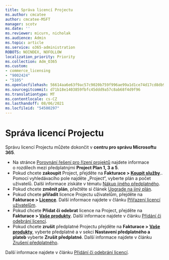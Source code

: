 ```yaml
---
title: Správa licencí Projectu
ms.author: cmcatee
author: cmcatee-MSFT
manager: scotv
ms.date: ''
ms.reviewer: micurn, nicholak
ms.audience: Admin
ms.topic: article
ms.service: o365-administration
ROBOTS: NOINDEX, NOFOLLOW
localization_priority: Priority
ms.collection: Adm_O365
ms.custom:
- commerce_licensing
- "9002424"
- "5105"
ms.openlocfilehash: 56614aa6e63f9ac57c9020b759f996ae99a1d1ce74d17cd8db9b6a8a31c49fc4
ms.sourcegitcommit: d71b18e1403859fbfc45ddd9a57c8ab68f4d9f96
ms.translationtype: MT
ms.contentlocale: cs-CZ
ms.lasthandoff: 08/06/2021
ms.locfileid: "54500297"
---
```

# <a name="project-license-management"></a>Správa licencí Projectu

Správu licencí Projectu můžete dokončit v **centru pro správu Microsoftu 365**.

- Na stránce [Porovnání řešení pro řízení projektů](https://www.microsoft.com/microsoft-365/project/compare-microsoft-project-management-software) najdete informace o rozdílech mezi předplatnými **Project Plan 1, 3 a 5**.
- Pokud chcete **zakoupit** Project, přejděte na **Fakturace > [Koupit služby](https://go.microsoft.com/fwlink/p/?linkid=868433)**.. Pomocí vyhledávacího pole najděte „Project“, vyberte plán a počet uživatelů. Další informace získáte v tématu [Nákup jiného předplatného](/microsoft-365/commerce/try-or-buy-microsoft-365#buy-a-different-subscription).
- Pokud chcete **změnit plán**, přečtěte si článek [Upgrade na jiný plán](/microsoft-365/commerce/subscriptions/upgrade-to-different-plan).
- Pokud chcete **přiřadit** licence Projectu uživatelům, přejděte na **Fakturace > [Licence](https://go.microsoft.com/fwlink/p/?linkid=842264)**. Další informace najdete v článku [Přiřazení licencí uživatelům](/microsoft-365/admin/manage/assign-licenses-to-users).
- Pokud chcete **Přidat či odebrat** licence na Project, přejděte na **Fakturace > [Vaše produkty](https://go.microsoft.com/fwlink/p/?linkid=842054)**. Další informace najdete v článku [Přidání či odebrání licencí](/microsoft-365/commerce/licenses/buy-licenses#add-or-remove-licenses-for-your-business-subscription).
- Pokud chcete **zrušit** předplatné Projectu přejděte na **Fakturace > [Vaše produkty](https://go.microsoft.com/fwlink/p/?linkid=842054)**, vyberte předplatné a v sekci **Nastavení předplatného a plateb** vyberte **Zrušit předplatné**. Další informace najdete v článku [Zrušení předplatného](/microsoft-365/commerce/subscriptions/cancel-your-subscription).

Další informace najdete v článku [Přidání či odebrání licencí](/microsoft-365/commerce/licenses/buy-licenses).